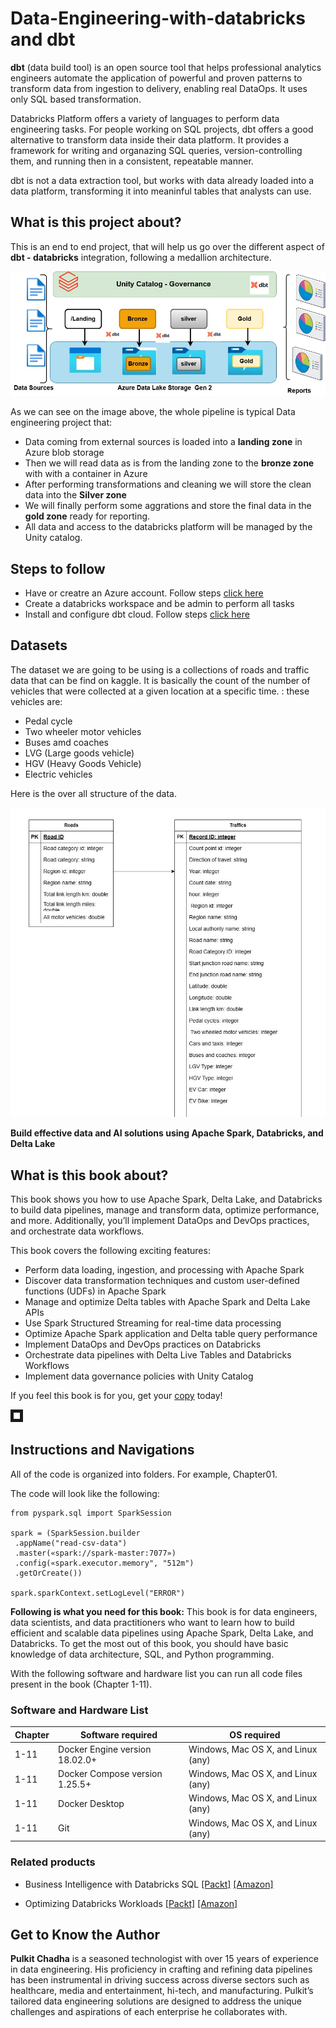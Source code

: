 # Data-Engineering-with-databricks and dbt

<b>dbt</b> (data build tool) is an open source tool that helps professional analytics engineers automate the application of powerful and proven patterns to transform data from ingestion to delivery, enabling real DataOps. It uses only SQL based transformation.

Databricks Platform offers a variety of languages to perform data engineering tasks. For people working on SQL projects, dbt offers a good alternative to transform data inside their data platform. It provides a framework for writing and organazing SQL queries, version-controlling them, and running then in a consistent, repeatable manner. 

dbt is not a data  extraction tool, but works with data already loaded into a data platform, transforming it into meaninful tables that analysts can use.

## What is this project about?

This is an end to end project, that will help us go over the different aspect of <b>dbt - databricks</b> integration, following a medallion architecture.

![image](https://github.com/tmbothe/Data-Engineering-with-databricks/blob/main/images/dbt_project.jpg)

As we can see on the image above, the whole pipeline is typical Data engineering project that:
* Data coming from external sources is loaded into a **landing zone** in  Azure blob storage
* Then we will read data as is from the landing zone to the **bronze zone** with with a container in Azure
* After performing transformations and cleaning we will store the clean data into the **Silver zone**
* We will finally perform some aggrations and store the final data in the **gold zone** ready for reporting.
* All data and access to the databricks platform will be managed by the Unity catalog.

## Steps to follow
*  Have or creatre an Azure account. Follow steps [click here](https://learn.microsoft.com/en-us/azure/databricks/scenarios/quickstart-create-databricks-workspace-vnet-injection)
*  Create a databricks workspace and be admin to perform all tasks
*  Install and configure dbt cloud. Follow steps [click here](https://docs.databricks.com/aws/en/partners/prep/dbt-cloud)

## Datasets

The dataset we are going to be using is a collections of roads and traffic data that can be find on kaggle. It is basically the count of the number of vehicles that were collected at a given location at a specific time. : these vehicles are:
* Pedal cycle
* Two wheeler motor vehicles
* Buses amd coaches
* LVG (Large goods vehicle)
* HGV (Heavy Goods Vehicle)
* Electric vehicles

Here is the over all structure of the data.

![image](https://github.com/tmbothe/Data-Engineering-with-databricks/blob/main/images/schema.jpg)

**Build effective data and AI solutions using Apache Spark, Databricks, and Delta Lake**

## What is this book about?
This book shows you how to use Apache Spark, Delta Lake, and Databricks to build data pipelines, manage and transform data, optimize performance, and more. Additionally, you’ll implement DataOps and DevOps practices, and orchestrate data workflows.

This book covers the following exciting features:
* Perform data loading, ingestion, and processing with Apache Spark
* Discover data transformation techniques and custom user-defined functions (UDFs) in Apache Spark
* Manage and optimize Delta tables with Apache Spark and Delta Lake APIs
* Use Spark Structured Streaming for real-time data processing
* Optimize Apache Spark application and Delta table query performance
* Implement DataOps and DevOps practices on Databricks
* Orchestrate data pipelines with Delta Live Tables and Databricks Workflows
* Implement data governance policies with Unity Catalog

If you feel this book is for you, get your [copy](https://www.amazon.com/Engineering-Apache-Spark-Delta-Cookbook/dp/1837633355) today!

<a href="https://www.packtpub.com/?utm_source=github&utm_medium=banner&utm_campaign=GitHubBanner"><img src="https://raw.githubusercontent.com/PacktPublishing/GitHub/master/GitHub.png" 
alt="https://www.packtpub.com/" border="5" /></a>

## Instructions and Navigations
All of the code is organized into folders. For example, Chapter01.

The code will look like the following:
```
from pyspark.sql import SparkSession

spark = (SparkSession.builder
 .appName("read-csv-data")
 .master(«spark://spark-master:7077»)
 .config(«spark.executor.memory", "512m")
 .getOrCreate())

spark.sparkContext.setLogLevel("ERROR")
```

**Following is what you need for this book:**
This book is for data engineers, data scientists, and data practitioners who want to learn how to build efficient and scalable data pipelines using Apache Spark, Delta Lake, and Databricks. To get the most out of this book, you should have basic knowledge of data architecture, SQL, and Python programming.

With the following software and hardware list you can run all code files present in the book (Chapter 1-11).
### Software and Hardware List
| Chapter | Software required | OS required |
| -------- | ------------------------------------ | ----------------------------------- |
| 1-11 | Docker Engine version 18.02.0+ | Windows, Mac OS X, and Linux (any) |
| 1-11 | Docker Compose version 1.25.5+ | Windows, Mac OS X, and Linux (any) |
| 1-11 | Docker Desktop                 | Windows, Mac OS X, and Linux (any) |
| 1-11 | Git                            | Windows, Mac OS X, and Linux (any) |

### Related products
* Business Intelligence with Databricks SQL [[Packt]](https://www.packtpub.com/product/business-intelligence-with-databricks-sql/9781803235332) [[Amazon]](https://www.amazon.com/Business-Intelligence-Databricks-SQL-intelligence/dp/1803235330/ref=sr_1_1?crid=1QYCAOZP9E3NH&dib=eyJ2IjoiMSJ9.nKZ7dRFPdDZyRvWwKM_NiTSZyweCLZ8g9JdktemcYzaWNiGWg9PuoxY2yb2jogGyK8hgRliKebDQfdHu2rRnTZTWZbsWOJAN33k65RFkAgdFX-csS8HgTFfjZj-SFKLpp4FC6LHwQvWr9Nq6f5x6eg.jh99qre-Hl4OHA9rypXLmSGsQp4exBvaZ2xUOPDQ0mM&dib_tag=se&keywords=Business+Intelligence+with+Databricks+SQL&qid=1718173191&s=books&sprefix=business+intelligence+with+databricks+sql%2Cstripbooks-intl-ship%2C553&sr=1-1)

* Optimizing Databricks Workloads [[Packt]](https://www.packtpub.com/product/optimizing-databricks-workloads/9781801819077) [[Amazon]](https://www.amazon.com/Optimizing-Databricks-Workloads-performance-workloads/dp/1801819076/ref=tmm_pap_swatch_0?_encoding=UTF8&dib_tag=se&dib=eyJ2IjoiMSJ9.cskfrEglx5gEbJF-FnhxlA.rCtKm1bO6Fi1mXUpq1Oai0kjAhGseGT2cCZ2Ccgxaak&qid=1718173341&sr=1-1)

## Get to Know the Author
**Pulkit Chadha**
 is a seasoned technologist with over 15 years of experience in data engineering. His proficiency in crafting and refining data pipelines has been instrumental in driving success across diverse sectors such as healthcare, media and entertainment, hi-tech, and manufacturing. Pulkit’s tailored data engineering solutions are designed to address the unique challenges and aspirations of each enterprise he collaborates with.
